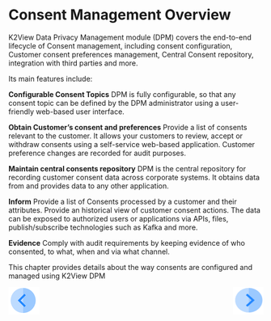 # Consent Management Overview

K2View Data Privacy Management module (DPM) covers the end-to-end lifecycle of Consent management, including consent configuration, Customer consent preferences management, Central Consent repository, integration with third parties and more.

Its main features include:

**Configurable Consent Topics**
DPM is fully configurable, so that any consent topic can be defined by the DPM administrator using a user-friendly web-based user interface. 

**Obtain Customer’s consent and preferences**
Provide a list of consents relevant to the customer. It allows your customers to review, accept or withdraw consents using a self-service web-based application. Customer preference changes are recorded for audit purposes. 

**Maintain central consents repository**
DPM is the central repository for recording customer consent data across corporate systems. It obtains data from and provides data to any other application.

**Inform** 
Provide a list of Consents processed by a customer and their attributes. Provide an historical view of customer consent actions. The data can be exposed to authorized users or applications via APIs, files, publish/subscribe technologies such as Kafka and more.

**Evidence**
Comply with audit requirements by keeping evidence of who consented, to what, when and via what channel.

This chapter provides details about the way consents are configured and managed using K2View DPM


[![Previous](/articles/DPM/images/Previous.png)](/articles/DPM/08_Consent_Management/README.md)[<img align="right" width="60" height="54" src="/articles/DPM/images/Next.png">](/articles/DPM/08_Consent_Management/02_Consent_Configuration.md)
